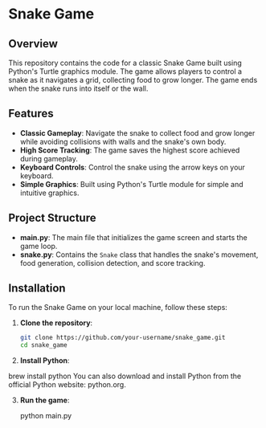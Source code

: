 # Snake Game

## Overview

This repository contains the code for a classic Snake Game built using Python's Turtle graphics module. The game allows players to control a snake as it navigates a grid, collecting food to grow longer. The game ends when the snake runs into itself or the wall.

## Features

- **Classic Gameplay**: Navigate the snake to collect food and grow longer while avoiding collisions with walls and the snake's own body.
- **High Score Tracking**: The game saves the highest score achieved during gameplay.
- **Keyboard Controls**: Control the snake using the arrow keys on your keyboard.
- **Simple Graphics**: Built using Python's Turtle module for simple and intuitive graphics.

## Project Structure

- **main.py**: The main file that initializes the game screen and starts the game loop.
- **snake.py**: Contains the `Snake` class that handles the snake's movement, food generation, collision detection, and score tracking.

## Installation

To run the Snake Game on your local machine, follow these steps:

1. **Clone the repository**:

   ```bash
   git clone https://github.com/your-username/snake_game.git
   cd snake_game

2. **Install Python**:
   
  brew install python
  You can also download and install Python from the official Python website: python.org.

3. **Run the game**:
   
   python main.py
   
